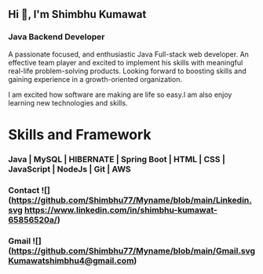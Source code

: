##    Hi 👋, I'm Shimbhu Kumawat
###   Java Backend Developer
A passionate focused, and enthusiastic Java Full-stack web developer. An effective team player and excited to implement his skills with meaningful real-life problem-solving products. Looking forward to boosting skills and gaining experience in a growth-oriented organization.

I am excited how software are making are life so easy.I am also enjoy learning new technologies and skills. 


# Skills and Framework 
### Java | MySQL | HIBERNATE | Spring Boot | HTML | CSS | JavaScript | NodeJs | Git | AWS
### Contact ![](https://github.com/Shimbhu77/Myname/blob/main/Linkedin.svg  https://www.linkedin.com/in/shimbhu-kumawat-65856520a/)
### Gmail  ![](https://github.com/Shimbhu77/Myname/blob/main/Gmail.svg  Kumawatshimbhu4@gmail.com)
<!-- ![Git](https://github.com/Shimbhu77/Myname/blob/main/68747470733a2f2f696d672e736869656c64732e696f2f62616467652f435353332d3135373242363f7374796c653d666f722d7468652d6261646765266c6f676f3d63737333266c6f676f436f6c6f723d7768697465.svg)
![](https://github.com/Shimbhu77/Myname/blob/main/68747470733a2f2f696d672e736869656c64732e696f2f62616467652f4769742d4630353033323f7374796c653d666f722d7468652d6261646765266c6f676f3d676974266c6f676f436f6c6f723d7768697465.svg)
![](https://github.com/Shimbhu77/Myname/blob/main/68747470733a2f2f696d672e736869656c64732e696f2f62616467652f48544d4c352d4533344632363f7374796c653d666f722d7468652d6261646765266c6f676f3d68746d6c35266c6f676f436f6c6f723d7768697465.svg)
![](https://github.com/Shimbhu77/Myname/blob/main/Node%20js.svg) -->
<!-- ![](https://github.com/Shimbhu77/Myname/blob/main/800px-Spring_Framework_Logo_2018.svg.png)
![](https://github.com/Shimbhu77/Myname/blob/main/Java_programming_language_logo.svg.png)
![](https://github.com/Shimbhu77/Myname/blob/main/hibernate.svg)
![](https://github.com/Shimbhu77/Myname/blob/main/sql.png)
![](https://github.com/Shimbhu77/Myname/blob/main/1280px-Amazon_Web_Services_Logo.svg.png) -->
![]()
![]()
![]()


<!--
**Shimbhu77/Shimbhu77** is a ✨ _special_ ✨ repository because its `README.md` (this file) appears on your GitHub profile.

Here are some ideas to get you started:

- 🔭 I’m currently working on ...
- 🌱 I’m currently learning ...
- 👯 I’m looking to collaborate on ...
- 🤔 I’m looking for help with ...
- 💬 Ask me about ...
- 📫 How to reach me: ...
- 😄 Pronouns: ...
- ⚡ Fun fact: ...
-->
